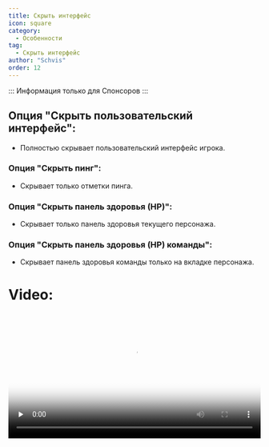 ```yaml
---
title: Скрыть интерфейс
icon: square
category:
  - Особенности
tag:
  - Скрыть интерфейс
author: "Schvis"
order: 12
---
```

::: Информация только для Спонсоров :::
## Опция "Скрыть пользовательский интерфейс":
- Полностью скрывает пользовательский интерфейс игрока.
### Опция "Скрыть пинг": 
- Скрывает только отметки пинга.
### Опция "Скрыть панель здоровья (HP)": 
- Скрывает только панель здоровья текущего персонажа.
### Опция "Скрыть панель здоровья (HP) команды": 
- Скрывает панель здоровья команды только на вкладке персонажа.

# Video:

<video controls preload="none" width="100%" poster="https://nextcloud.atruicardona.xyz/s/tRDjSriLiqs6QWq/preview"><source src="https://nextcloud.atruicardona.xyz/s/tRDjSriLiqs6QWq/download" type="video/mp4"></video>